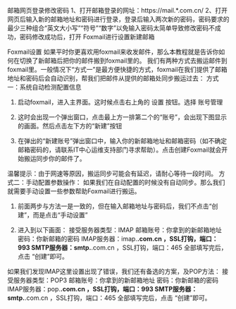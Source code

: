 邮箱网页登录修改密码
1、打开邮箱登录的网址：https://mail.*.com.cn/
2、打开网页后输入新的邮箱地址和密码进行登录，登录后输入两次新的密码，密码要求的最少三种组合“英文大小写”“符号”“数字”以免输入密码太简单导致修改密码不成功，密码修改成功后，打开 Foxmail进行设置新建邮箱


Foxmail设置
如果平时你更喜欢用foxmail来收发邮件，那么本教程就是告诉你如何在切换了新邮箱后把你的邮件搬到foxmail里的。
我们有两种方式去搬运邮件到foxmail里。一般情况下“方式一”是最方便快捷的方式，foxmail在我们提供了邮箱地址和密码后会自动识别，帮我们把邮件从提供的邮箱处同步搬运过去：
方式一：系统自动检测配置信息
1. 启动foxmail，进入主界面。这时候点击右上角的 设置  按钮。选择 账号管理

2. 这时会出现一个弹出窗口，点击最上方一排第二个的“账号”，会出现下图显示的画面。然后点击左下方的“新建”按钮

3. 在弹出的“新建账号”弹出窗口中，输入你的新邮箱地址和邮箱密码（如不确定邮箱密码的，请联系IT中心运维支持部门寻求帮助）。点击创建Foxmail就会开始搬运同步你的邮件了。


温馨提示：由于网速等原因，搬运同步可能会有延迟，请耐心等待一段时间。
方式二：手动配置参数操作：
如果我们在自动配置的时候没有自动同步。那么我们就需要手动设置一些参数帮助Foxmail进行搬运。
1.	前面两步与方法一是一致的，但在输入邮箱地址与密码后，我们不点击“创建”，而是点击“手动设置”


2.	进入到以下画面：
      接受服务器类型：IMAP
      邮箱账号：你拿到的新邮箱地址
      密码：你新邮箱的密码
      IMAP服务器：imap.**.com.cn ，SSL打钩，端口：993
      SMTP服务器：smtp.**.com.cn ，SSL打钩，端口：465
      全部填写完后，点击 “创建”即可。


如果我们发现IMAP这里设置出现了错误，我们还有备选的方案，及POP方法：
接受服务器类型：POP3
邮箱账号：你拿到的新邮箱地址
密码：你新邮箱的密码
IMAP服务器：pop.**.com.cn ，SSL打钩，端口：993
SMTP服务器：smtp.**.com.cn ，SSL打钩，端口：465
全部填写完后，点击 “创建”即可。
 


